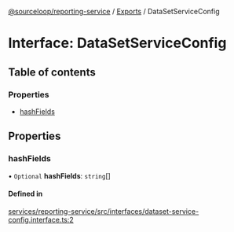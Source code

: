 [@sourceloop/reporting-service](../README.md) / [Exports](../modules.md) / DataSetServiceConfig

# Interface: DataSetServiceConfig

## Table of contents

### Properties

- [hashFields](DataSetServiceConfig.md#hashfields)

## Properties

### hashFields

• `Optional` **hashFields**: `string`[]

#### Defined in

[services/reporting-service/src/interfaces/dataset-service-config.interface.ts:2](https://github.com/sourcefuse/loopback4-microservice-catalog/blob/93a7f917/services/reporting-service/src/interfaces/dataset-service-config.interface.ts#L2)

